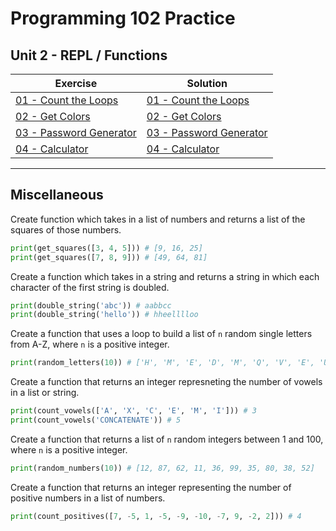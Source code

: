 # Programming 102 Practice

## **Unit 2** - REPL / Functions


|Exercise|Solution
|------------------|--------------------------------------|
[01 - Count the Loops](exercise_1.md)|[01 - Count the Loops](solutions/exercise_1_solution.md)| 
[02 - Get Colors](exercise_2.md)|[02 - Get Colors](solutions/exercise_2_solution.md)|
[03 - Password Generator](exercise_3.md)|[03 - Password Generator](solutions/exercise_3_solution.md)|
[04 - Calculator](exercise_4.md)|[04 - Calculator](solutions/exercise_4_solution.md)|

---

## Miscellaneous 
Create function which takes in a list of numbers and returns a list of the squares of those numbers.

```python
print(get_squares([3, 4, 5])) # [9, 16, 25]
print(get_squares([7, 8, 9])) # [49, 64, 81]
```

Create a function which takes in a string and returns a string in which each character of the first string is doubled.

```python
print(double_string('abc')) # aabbcc
print(double_string('hello')) # hheelllloo
```

Create a function that uses a loop to build a list of `n` random single letters from A-Z, where `n` is a positive integer. 

```python
print(random_letters(10)) # ['H', 'M', 'E', 'D', 'M', 'Q', 'V', 'E', 'U', 'G'] 
```

Create a function that returns an integer represneting the number of vowels in a list or string.

```python
print(count_vowels(['A', 'X', 'C', 'E', 'M', 'I'])) # 3
print(count_vowels('CONCATENATE')) # 5
```

Create a function that returns a list of `n` random integers between 1 and 100, where `n` is a positive integer. 

```python
print(random_numbers(10)) # [12, 87, 62, 11, 36, 99, 35, 80, 38, 52]
```

Create a function that returns an integer representing the number of positive numbers in a list of numbers.

```python
print(count_positives([7, -5, 1, -5, -9, -10, -7, 9, -2, 2])) # 4
```

